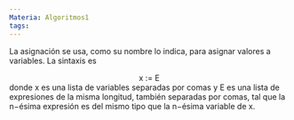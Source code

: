 ```yaml
---
Materia: Algoritmos1
tags:
---
```

La asignación se usa, como su nombre lo indica, para asignar valores a variables. La sintaxis es
<center>x := E</center>
donde x es una lista de variables separadas por comas y E es una lista de expresiones de la misma longitud, también separadas por comas, tal que la n−ésima expresión es del mismo tipo que la n−ésima variable de x.